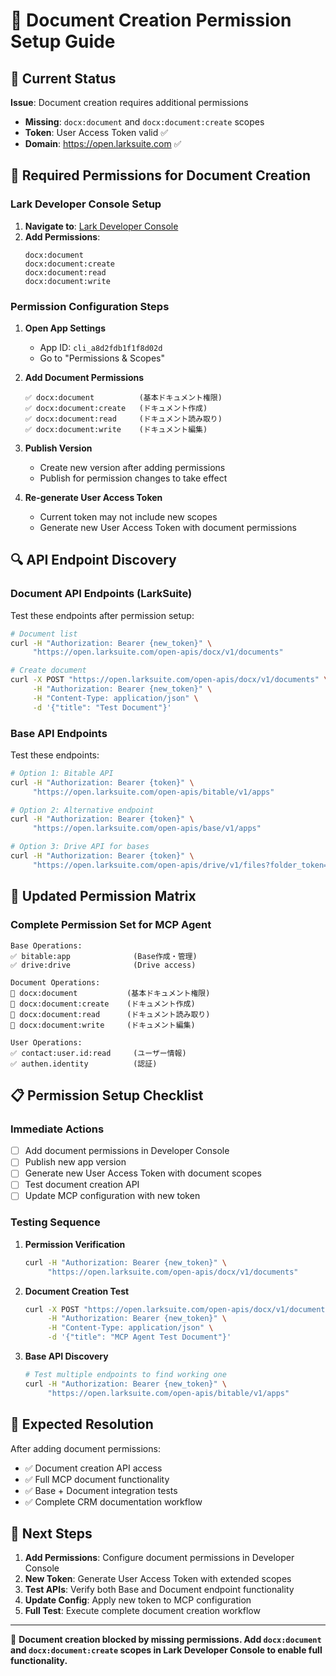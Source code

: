 # 📄 Document Creation Permission Setup Guide

## 🚨 Current Status

**Issue**: Document creation requires additional permissions
- **Missing**: `docx:document` and `docx:document:create` scopes
- **Token**: User Access Token valid ✅
- **Domain**: https://open.larksuite.com ✅

## 🔧 Required Permissions for Document Creation

### Lark Developer Console Setup

1. **Navigate to**: [Lark Developer Console](https://open.larksuite.com/app/cli_a8d2fdb1f1f8d02d/auth)
2. **Add Permissions**:
   ```
   docx:document
   docx:document:create
   docx:document:read
   docx:document:write
   ```

### Permission Configuration Steps

1. **Open App Settings**
   - App ID: `cli_a8d2fdb1f1f8d02d`
   - Go to "Permissions & Scopes"

2. **Add Document Permissions**
   ```
   ✅ docx:document          (基本ドキュメント権限)
   ✅ docx:document:create   (ドキュメント作成)
   ✅ docx:document:read     (ドキュメント読み取り)
   ✅ docx:document:write    (ドキュメント編集)
   ```

3. **Publish Version**
   - Create new version after adding permissions
   - Publish for permission changes to take effect

4. **Re-generate User Access Token**
   - Current token may not include new scopes
   - Generate new User Access Token with document permissions

## 🔍 API Endpoint Discovery

### Document API Endpoints (LarkSuite)

Test these endpoints after permission setup:

```bash
# Document list
curl -H "Authorization: Bearer {new_token}" \
     "https://open.larksuite.com/open-apis/docx/v1/documents"

# Create document
curl -X POST "https://open.larksuite.com/open-apis/docx/v1/documents" \
     -H "Authorization: Bearer {new_token}" \
     -H "Content-Type: application/json" \
     -d '{"title": "Test Document"}'
```

### Base API Endpoints

Test these endpoints:

```bash
# Option 1: Bitable API
curl -H "Authorization: Bearer {token}" \
     "https://open.larksuite.com/open-apis/bitable/v1/apps"

# Option 2: Alternative endpoint
curl -H "Authorization: Bearer {token}" \
     "https://open.larksuite.com/open-apis/base/v1/apps"

# Option 3: Drive API for bases
curl -H "Authorization: Bearer {token}" \
     "https://open.larksuite.com/open-apis/drive/v1/files?folder_token=&page_size=50"
```

## 🚀 Updated Permission Matrix

### Complete Permission Set for MCP Agent

```
Base Operations:
✅ bitable:app              (Base作成・管理)
✅ drive:drive              (Drive access)

Document Operations:
🔄 docx:document           (基本ドキュメント権限)
🔄 docx:document:create    (ドキュメント作成)
🔄 docx:document:read      (ドキュメント読み取り)
🔄 docx:document:write     (ドキュメント編集)

User Operations:
✅ contact:user.id:read     (ユーザー情報)
✅ authen.identity          (認証)
```

## 📋 Permission Setup Checklist

### Immediate Actions
- [ ] Add document permissions in Developer Console
- [ ] Publish new app version
- [ ] Generate new User Access Token with document scopes
- [ ] Test document creation API
- [ ] Update MCP configuration with new token

### Testing Sequence
1. **Permission Verification**
   ```bash
   curl -H "Authorization: Bearer {new_token}" \
        "https://open.larksuite.com/open-apis/docx/v1/documents"
   ```

2. **Document Creation Test**
   ```bash
   curl -X POST "https://open.larksuite.com/open-apis/docx/v1/documents" \
        -H "Authorization: Bearer {new_token}" \
        -H "Content-Type: application/json" \
        -d '{"title": "MCP Agent Test Document"}'
   ```

3. **Base API Discovery**
   ```bash
   # Test multiple endpoints to find working one
   curl -H "Authorization: Bearer {new_token}" \
        "https://open.larksuite.com/open-apis/bitable/v1/apps"
   ```

## 🎯 Expected Resolution

After adding document permissions:
- ✅ Document creation API access
- ✅ Full MCP document functionality  
- ✅ Base + Document integration tests
- ✅ Complete CRM documentation workflow

## 🔄 Next Steps

1. **Add Permissions**: Configure document permissions in Developer Console
2. **New Token**: Generate User Access Token with extended scopes
3. **Test APIs**: Verify both Base and Document endpoint functionality
4. **Update Config**: Apply new token to MCP configuration
5. **Full Test**: Execute complete document creation workflow

---

📄 **Document creation blocked by missing permissions. Add `docx:document` and `docx:document:create` scopes in Lark Developer Console to enable full functionality.**